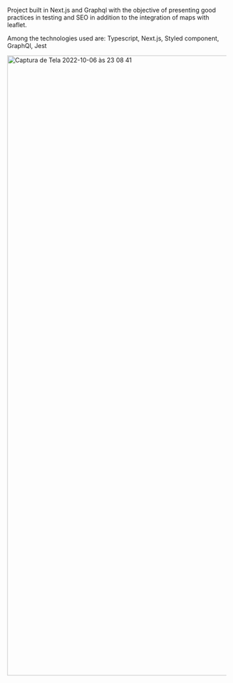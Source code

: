 Project built in Next.js and Graphql with the objective of presenting good practices in testing and SEO in addition to the integration of maps with leaflet.

Among the technologies used are: Typescript, Next.js, Styled component, GraphQl, Jest

<img width="1425" alt="Captura de Tela 2022-10-06 às 23 08 41" src="https://user-images.githubusercontent.com/4336605/194452369-9f600053-9877-4206-b4e2-beea2e3b4e8c.png">
